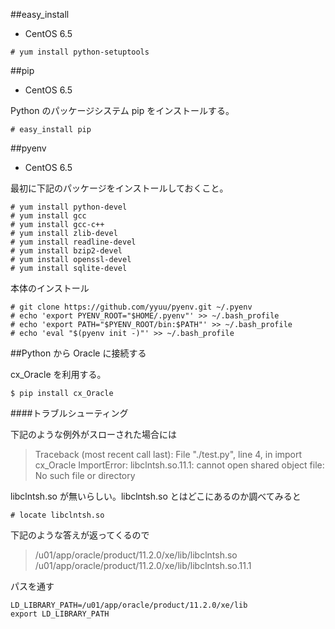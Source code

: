 ##easy_install

- CentOS 6.5

```
# yum install python-setuptools
```

##pip

- CentOS 6.5

Python のパッケージシステム pip をインストールする。

```
# easy_install pip
```

##pyenv

- CentOS 6.5

最初に下記のパッケージをインストールしておくこと。

```
# yum install python-devel
# yum install gcc
# yum install gcc-c++
# yum install zlib-devel
# yum install readline-devel
# yum install bzip2-devel
# yum install openssl-devel
# yum install sqlite-devel
```

本体のインストール

```
# git clone https://github.com/yyuu/pyenv.git ~/.pyenv
# echo 'export PYENV_ROOT="$HOME/.pyenv"' >> ~/.bash_profile
# echo 'export PATH="$PYENV_ROOT/bin:$PATH"' >> ~/.bash_profile
# echo 'eval "$(pyenv init -)"' >> ~/.bash_profile
```

##Python から Oracle に接続する

cx_Oracle を利用する。

```
$ pip install cx_Oracle
```

####トラブルシューティング

下記のような例外がスローされた場合には

> Traceback (most recent call last):
>   File "./test.py", line 4, in <module>
>     import cx_Oracle
> ImportError: libclntsh.so.11.1: cannot open shared object file: No such file or directory

libclntsh.so が無いらしい。libclntsh.so とはどこにあるのか調べてみると

```
# locate libclntsh.so
```

下記のような答えが返ってくるので

> /u01/app/oracle/product/11.2.0/xe/lib/libclntsh.so
> /u01/app/oracle/product/11.2.0/xe/lib/libclntsh.so.11.1

パスを通す

```
LD_LIBRARY_PATH=/u01/app/oracle/product/11.2.0/xe/lib
export LD_LIBRARY_PATH
```

